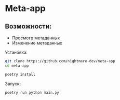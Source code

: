 # Meta-app

## Возможности:
- Просмотр метаданных
- Изменение метаданных

Установка:
```bash 
git clone https://github.com/n1ghtmare-dev/meta-app
cd meta-app
```

```bash 
poetry install
```

Запуск:
```bash
poetry run python main.py
```

